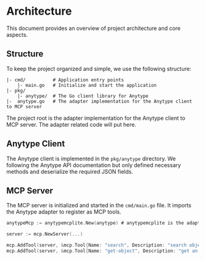 # Architecture

This document provides an overview of project architecture and core aspects.

## Structure

To keep the project organized and simple, we use the following structure:

```
|- cmd/          # Application entry points
    |- main.go   # Initialize and start the application
|- pkg/
    |- anytype/  # The Go client library for Anytype
|-  anytype.go   # The adapter implementation for the Anytype client to MCP server
```

The project root is the adapter implementation for the Anytype client to MCP server. The adapter related code will put here.

## Anytype Client

The Anytype client is implemented in the `pkg/anytype` directory. We following the Anytype API documentation but only defined necessary methods and deserialize the required JSON fields.

## MCP Server

The MCP server is initialized and started in the `cmd/main.go` file. It imports the Anytype adapter to register as MCP tools.

```go
anytypeMcp := anytypemcplite.New(anytype) # anytypemcplite is the adapter package located in the project root

server := mcp.NewServer(...)

mcp.AddTool(server, &mcp.Tool{Name: "search", Description: "search objects in anytype"}, anytypeMcp.Search)
mcp.AddTool(server, &mcp.Tool{Name: "get-object", Description: "get an object from anytype"}, anytypeMcp.GetObject)
```
